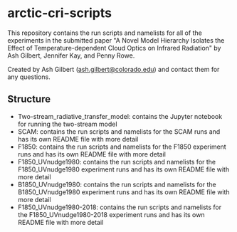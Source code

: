 # arctic-cri-scripts

This repository contains the run scripts and namelists for all of the experiments in the submitted paper "A Novel Model Hierarchy Isolates the Effect of Temperature-dependent Cloud Optics on Infrared Radiation" by Ash Gilbert, Jennifer Kay, and Penny Rowe.

Created by Ash Gilbert (ash.gilbert@colorado.edu) and contact them for any questions.

## Structure

- Two-stream_radiative_transfer_model: contains the Jupyter notebook for running the two-stream model
- SCAM: contains the run scripts and namelists for the SCAM runs and has its own README file with more detail
- F1850: contains the run scripts and namelists for the F1850 experiment runs and has its own README file with more detail
- F1850_UVnudge1980: contains the run scripts and namelists for the F1850_UVnudge1980 experiment runs and has its own README file with more detail
- B1850_UVnudge1980: contains the run scripts and namelists for the B1850_UVnudge1980 experiment runs and has its own README file with more detail
- F1850_UVnudge1980-2018: contains the run scripts and namelists for the F1850_UVnudge1980-2018 experiment runs and has its own README file with more detail
